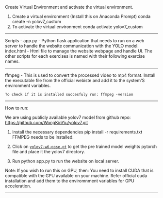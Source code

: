 Create Virtual Environment and activate the virtual environment.

1. Create a virtual environment (Install this on Anaconda Prompt)
	conda create -n yolov7_custom 
2. To activate the virtual environment
	conda activate yolov7_custom

---------------------------------------------------------------------------------------------------------------------------------------------
Scripts -
	app.py - Python flask application that needs to run on a web server to handle the website communication with the YOLO model.
	index.html - Html file to manage the website webpage and handle UI.
	The other scripts for each exercises is named with their following exercise names.

----------------------------------------------------------------------------------------------------------------------------------------------
ffmpeg -
	This is used to convert the processed video to mp4 format.
	Install the executable file from the official webiste and add it to the system'S environment variables.
	
	To check if it is installed succesfuly run: ffmpeg -version

----------------------------------------------------------------------------------------------------------------------------------------------
How to run:

We are using publicly available yolov7 model from github repo: https://github.com/WongKinYiu/yolov7.git
1. Install the necessary dependencies
	pip install -r requirements.txt
	FFMPEG needs to be installed. 
	
2. Click on [`yolov7-w6-pose.pt`](https://github.com/WongKinYiu/yolov7/releases/download/v0.1/yolov7-w6-pose.pt) to get the pre trained model weights pytorch file and place it the yolov7 directory.

3. Run python app.py to run the website on local server.	


Note: If you wish to run this on GPU, then:
You need to install CUDA that is compatible with the GPU available on your machine. Refer official cuda installation and add them to the enviromnment variables for GPU acceleration.

-----------------------------------------------------------------------------------------------------------------------------------------------





